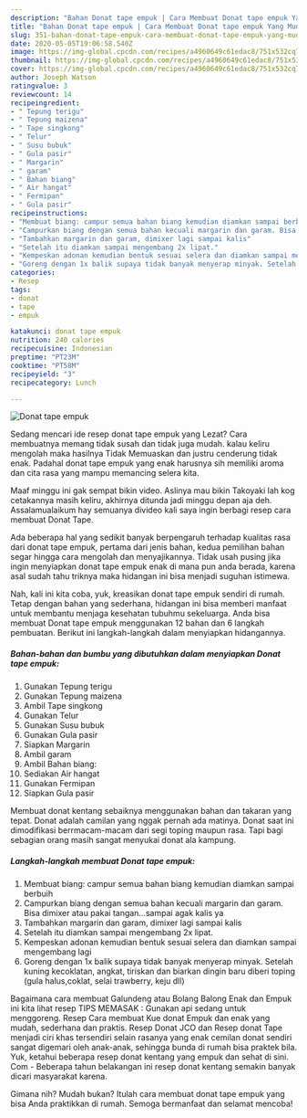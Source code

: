 ```yaml
---
description: "Bahan Donat tape empuk | Cara Membuat Donat tape empuk Yang Mudah Dan Praktis"
title: "Bahan Donat tape empuk | Cara Membuat Donat tape empuk Yang Mudah Dan Praktis"
slug: 351-bahan-donat-tape-empuk-cara-membuat-donat-tape-empuk-yang-mudah-dan-praktis
date: 2020-05-05T19:06:58.540Z
image: https://img-global.cpcdn.com/recipes/a4960649c61edac8/751x532cq70/donat-tape-empuk-foto-resep-utama.jpg
thumbnail: https://img-global.cpcdn.com/recipes/a4960649c61edac8/751x532cq70/donat-tape-empuk-foto-resep-utama.jpg
cover: https://img-global.cpcdn.com/recipes/a4960649c61edac8/751x532cq70/donat-tape-empuk-foto-resep-utama.jpg
author: Joseph Watson
ratingvalue: 3
reviewcount: 14
recipeingredient:
- " Tepung terigu"
- " Tepung maizena"
- " Tape singkong"
- " Telur"
- " Susu bubuk"
- " Gula pasir"
- " Margarin"
- " garam"
- " Bahan biang"
- " Air hangat"
- " Fermipan"
- " Gula pasir"
recipeinstructions:
- "Membuat biang: campur semua bahan biang kemudian diamkan sampai berbuih"
- "Campurkan biang dengan semua bahan kecuali margarin dan garam. Bisa dimixer atau pakai tangan...sampai agak kalis ya"
- "Tambahkan margarin dan garam, dimixer lagi sampai kalis"
- "Setelah itu diamkan sampai mengembang 2x lipat."
- "Kempeskan adonan kemudian bentuk sesuai selera dan diamkan sampai mengembang lagi"
- "Goreng dengan 1x balik supaya tidak banyak menyerap minyak. Setelah kuning kecoklatan, angkat, tiriskan dan biarkan dingin baru diberi toping (gula halus,coklat, selai trawberry, keju dll)"
categories:
- Resep
tags:
- donat
- tape
- empuk

katakunci: donat tape empuk 
nutrition: 240 calories
recipecuisine: Indonesian
preptime: "PT23M"
cooktime: "PT58M"
recipeyield: "3"
recipecategory: Lunch

---
```



![Donat tape empuk](https://img-global.cpcdn.com/recipes/a4960649c61edac8/751x532cq70/donat-tape-empuk-foto-resep-utama.jpg)

Sedang mencari ide resep donat tape empuk yang Lezat? Cara membuatnya memang tidak susah dan tidak juga mudah. kalau keliru mengolah maka hasilnya Tidak Memuaskan dan justru cenderung tidak enak. Padahal donat tape empuk yang enak harusnya sih memiliki aroma dan cita rasa yang mampu memancing selera kita.

Maaf minggu ini gak sempat bikin video. Aslinya mau bikin Takoyaki lah kog cetakannya masih keliru, akhirnya ditunda jadi minggu depan aja deh. Assalamualaikum hay semuanya divideo kali saya ingin berbagi resep cara membuat Donat Tape.

Ada beberapa hal yang sedikit banyak berpengaruh terhadap kualitas rasa dari donat tape empuk, pertama dari jenis bahan, kedua pemilihan bahan segar hingga cara mengolah dan menyajikannya. Tidak usah pusing jika ingin menyiapkan donat tape empuk enak di mana pun anda berada, karena asal sudah tahu triknya maka hidangan ini bisa menjadi suguhan istimewa.


Nah, kali ini kita coba, yuk, kreasikan donat tape empuk sendiri di rumah. Tetap dengan bahan yang sederhana, hidangan ini bisa memberi manfaat untuk membantu menjaga kesehatan tubuhmu sekeluarga. Anda bisa membuat Donat tape empuk menggunakan 12 bahan dan 6 langkah pembuatan. Berikut ini langkah-langkah dalam menyiapkan hidangannya.

<!--inarticleads1-->

##### Bahan-bahan dan bumbu yang dibutuhkan dalam menyiapkan Donat tape empuk:

1. Gunakan  Tepung terigu
1. Gunakan  Tepung maizena
1. Ambil  Tape singkong
1. Gunakan  Telur
1. Gunakan  Susu bubuk
1. Gunakan  Gula pasir
1. Siapkan  Margarin
1. Ambil  garam
1. Ambil  Bahan biang:
1. Sediakan  Air hangat
1. Gunakan  Fermipan
1. Siapkan  Gula pasir


Membuat donat kentang sebaiknya menggunakan bahan dan takaran yang tepat. Donat adalah camilan yang nggak pernah ada matinya. Donat saat ini dimodifikasi berrmacam-macam dari segi toping maupun rasa. Tapi bagi sebagian orang masih sangat menyukai donat ala kampung. 

<!--inarticleads2-->

##### Langkah-langkah membuat Donat tape empuk:

1. Membuat biang: campur semua bahan biang kemudian diamkan sampai berbuih
1. Campurkan biang dengan semua bahan kecuali margarin dan garam. Bisa dimixer atau pakai tangan...sampai agak kalis ya
1. Tambahkan margarin dan garam, dimixer lagi sampai kalis
1. Setelah itu diamkan sampai mengembang 2x lipat.
1. Kempeskan adonan kemudian bentuk sesuai selera dan diamkan sampai mengembang lagi
1. Goreng dengan 1x balik supaya tidak banyak menyerap minyak. Setelah kuning kecoklatan, angkat, tiriskan dan biarkan dingin baru diberi toping (gula halus,coklat, selai trawberry, keju dll)


Bagaimana cara membuat Galundeng atau Bolang Balong Enak dan Empuk ini kita lihat resep TIPS MEMASAK : Gunakan api sedang untuk menggoreng. Resep Cara membuat Kue donat Empuk dan enak yang mudah, sederhana dan praktis. Resep Donat JCO dan Resep donat Tape menjadi ciri khas tersendiri selain rasanya yang enak cemilan donat sendiri sangat digemari oleh anak-anak, sehingga bunda di rumah bisa praktek bila. Yuk, ketahui beberapa resep donat kentang yang empuk dan sehat di sini. Com - Beberapa tahun belakangan ini resep donat kentang semakin banyak dicari masyarakat karena. 

Gimana nih? Mudah bukan? Itulah cara membuat donat tape empuk yang bisa Anda praktikkan di rumah. Semoga bermanfaat dan selamat mencoba!
